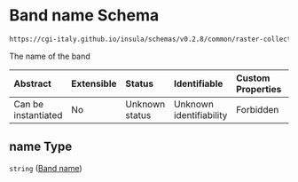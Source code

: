 # Band name Schema

```txt
https://cgi-italy.github.io/insula/schemas/v0.2.8/common/raster-collection.schema.json#/$defs/rasterBand/allOf/0/properties/name
```

The name of the band

| Abstract            | Extensible | Status         | Identifiable            | Custom Properties | Additional Properties | Access Restrictions | Defined In                                                                                             |
| :------------------ | :--------- | :------------- | :---------------------- | :---------------- | :-------------------- | :------------------ | :----------------------------------------------------------------------------------------------------- |
| Can be instantiated | No         | Unknown status | Unknown identifiability | Forbidden         | Allowed               | none                | [raster-collection.schema.json\*](schemas/common/raster-collection.schema.json) |

## name Type

`string` ([Band name](raster-collection-defs-raster-band-allof-raster-band-variable-properties-band-name.md))

